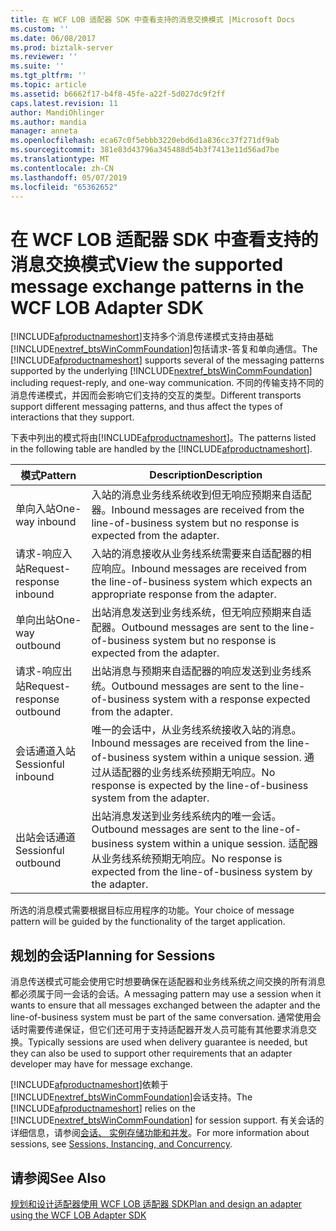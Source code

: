 ```yaml
---
title: 在 WCF LOB 适配器 SDK 中查看支持的消息交换模式 |Microsoft Docs
ms.custom: ''
ms.date: 06/08/2017
ms.prod: biztalk-server
ms.reviewer: ''
ms.suite: ''
ms.tgt_pltfrm: ''
ms.topic: article
ms.assetid: b6662f17-b4f8-45fe-a22f-5d027dc9f2ff
caps.latest.revision: 11
author: MandiOhlinger
ms.author: mandia
manager: anneta
ms.openlocfilehash: eca67c0f5ebbb3220ebd6d1a836cc37f271df9ab
ms.sourcegitcommit: 381e83d43796a345488d54b3f7413e11d56ad7be
ms.translationtype: MT
ms.contentlocale: zh-CN
ms.lasthandoff: 05/07/2019
ms.locfileid: "65362652"
---
```

# <a name="view-the-supported-message-exchange-patterns-in-the-wcf-lob-adapter-sdk"></a><span data-ttu-id="b887b-102">在 WCF LOB 适配器 SDK 中查看支持的消息交换模式</span><span class="sxs-lookup"><span data-stu-id="b887b-102">View the supported message exchange patterns in the WCF LOB Adapter SDK</span></span>
<span data-ttu-id="b887b-103">[!INCLUDE[afproductnameshort](../../includes/afproductnameshort-md.md)]支持多个消息传递模式支持由基础[!INCLUDE[nextref_btsWinCommFoundation](../../includes/nextref-btswincommfoundation-md.md)]包括请求-答复和单向通信。</span><span class="sxs-lookup"><span data-stu-id="b887b-103">The [!INCLUDE[afproductnameshort](../../includes/afproductnameshort-md.md)] supports several of the messaging patterns supported by the underlying [!INCLUDE[nextref_btsWinCommFoundation](../../includes/nextref-btswincommfoundation-md.md)] including request-reply, and one-way communication.</span></span> <span data-ttu-id="b887b-104">不同的传输支持不同的消息传递模式，并因而会影响它们支持的交互的类型。</span><span class="sxs-lookup"><span data-stu-id="b887b-104">Different transports support different messaging patterns, and thus affect the types of interactions that they support.</span></span>  
  
 <span data-ttu-id="b887b-105">下表中列出的模式将由[!INCLUDE[afproductnameshort](../../includes/afproductnameshort-md.md)]。</span><span class="sxs-lookup"><span data-stu-id="b887b-105">The patterns listed in the following table are handled by the [!INCLUDE[afproductnameshort](../../includes/afproductnameshort-md.md)].</span></span>  
  
|<span data-ttu-id="b887b-106">模式</span><span class="sxs-lookup"><span data-stu-id="b887b-106">Pattern</span></span>|<span data-ttu-id="b887b-107">Description</span><span class="sxs-lookup"><span data-stu-id="b887b-107">Description</span></span>|  
|-------------|-----------------|  
|<span data-ttu-id="b887b-108">单向入站</span><span class="sxs-lookup"><span data-stu-id="b887b-108">One-way inbound</span></span>|<span data-ttu-id="b887b-109">入站的消息业务线系统收到但无响应预期来自适配器。</span><span class="sxs-lookup"><span data-stu-id="b887b-109">Inbound messages are received from the line-of-business system but no response is expected from the adapter.</span></span>|  
|<span data-ttu-id="b887b-110">请求-响应入站</span><span class="sxs-lookup"><span data-stu-id="b887b-110">Request-response inbound</span></span>|<span data-ttu-id="b887b-111">入站的消息接收从业务线系统需要来自适配器的相应响应。</span><span class="sxs-lookup"><span data-stu-id="b887b-111">Inbound messages are received from the line-of-business system which expects an appropriate response from the adapter.</span></span>|  
|<span data-ttu-id="b887b-112">单向出站</span><span class="sxs-lookup"><span data-stu-id="b887b-112">One-way outbound</span></span>|<span data-ttu-id="b887b-113">出站消息发送到业务线系统，但无响应预期来自适配器。</span><span class="sxs-lookup"><span data-stu-id="b887b-113">Outbound messages are sent to the line-of-business system but no response is expected from the adapter.</span></span>|  
|<span data-ttu-id="b887b-114">请求-响应出站</span><span class="sxs-lookup"><span data-stu-id="b887b-114">Request-response outbound</span></span>|<span data-ttu-id="b887b-115">出站消息与预期来自适配器的响应发送到业务线系统。</span><span class="sxs-lookup"><span data-stu-id="b887b-115">Outbound messages are sent to the line-of-business system with a response expected from the adapter.</span></span>|  
|<span data-ttu-id="b887b-116">会话通道入站</span><span class="sxs-lookup"><span data-stu-id="b887b-116">Sessionful inbound</span></span>|<span data-ttu-id="b887b-117">唯一的会话中，从业务线系统接收入站的消息。</span><span class="sxs-lookup"><span data-stu-id="b887b-117">Inbound messages are received from the line-of-business system within a unique session.</span></span> <span data-ttu-id="b887b-118">通过从适配器的业务线系统预期无响应。</span><span class="sxs-lookup"><span data-stu-id="b887b-118">No response is expected by the line-of-business system from the adapter.</span></span>|  
|<span data-ttu-id="b887b-119">出站会话通道</span><span class="sxs-lookup"><span data-stu-id="b887b-119">Sessionful outbound</span></span>|<span data-ttu-id="b887b-120">出站消息发送到业务线系统内的唯一会话。</span><span class="sxs-lookup"><span data-stu-id="b887b-120">Outbound messages are sent to the line-of-business system within a unique session.</span></span> <span data-ttu-id="b887b-121">适配器从业务线系统预期无响应。</span><span class="sxs-lookup"><span data-stu-id="b887b-121">No response is expected from the line-of-business system by the adapter.</span></span>|  
  
 <span data-ttu-id="b887b-122">所选的消息模式需要根据目标应用程序的功能。</span><span class="sxs-lookup"><span data-stu-id="b887b-122">Your choice of message pattern will be guided by the functionality of the target application.</span></span>  
  
## <a name="planning-for-sessions"></a><span data-ttu-id="b887b-123">规划的会话</span><span class="sxs-lookup"><span data-stu-id="b887b-123">Planning for Sessions</span></span>  
 <span data-ttu-id="b887b-124">消息传送模式可能会使用它时想要确保在适配器和业务线系统之间交换的所有消息都必须属于同一会话的会话。</span><span class="sxs-lookup"><span data-stu-id="b887b-124">A messaging pattern may use a session when it wants to ensure that all messages exchanged between the adapter and the line-of-business system must be part of the same conversation.</span></span> <span data-ttu-id="b887b-125">通常使用会话时需要传递保证，但它们还可用于支持适配器开发人员可能有其他要求消息交换。</span><span class="sxs-lookup"><span data-stu-id="b887b-125">Typically sessions are used when delivery guarantee is needed, but they can also be used to support other requirements that an adapter developer may have for message exchange.</span></span>  
  
 <span data-ttu-id="b887b-126">[!INCLUDE[afproductnameshort](../../includes/afproductnameshort-md.md)]依赖于[!INCLUDE[nextref_btsWinCommFoundation](../../includes/nextref-btswincommfoundation-md.md)]会话支持。</span><span class="sxs-lookup"><span data-stu-id="b887b-126">The [!INCLUDE[afproductnameshort](../../includes/afproductnameshort-md.md)] relies on the [!INCLUDE[nextref_btsWinCommFoundation](../../includes/nextref-btswincommfoundation-md.md)] for session support.</span></span> <span data-ttu-id="b887b-127">有关会话的详细信息，请参阅[会话、 实例存储功能和并发](https://msdn.microsoft.com/library/ms731193.aspx)。</span><span class="sxs-lookup"><span data-stu-id="b887b-127">For more information about sessions, see [Sessions, Instancing, and Concurrency](https://msdn.microsoft.com/library/ms731193.aspx).</span></span> 
  
## <a name="see-also"></a><span data-ttu-id="b887b-128">请参阅</span><span class="sxs-lookup"><span data-stu-id="b887b-128">See Also</span></span>  
 [<span data-ttu-id="b887b-129">规划和设计适配器使用 WCF LOB 适配器 SDK</span><span class="sxs-lookup"><span data-stu-id="b887b-129">Plan and design an adapter using the WCF LOB Adapter SDK</span></span>](../../adapters-and-accelerators/wcf-lob-adapter-sdk/plan-and-design-an-adapter-using-the-wcf-lob-adapter-sdk.md)